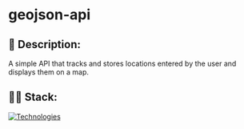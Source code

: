 # geojson-api

## 📃 Description:
A simple API that tracks and stores locations entered by the user and displays them on a map.

## 👩‍💻 Stack:
[![Technologies](https://skillicons.dev/icons?i=html,tailwindcss,js,nodejs,expressjs,mongodb&theme=dark)](https://skillicons.dev)
